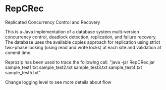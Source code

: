 # RepCRec
Replicated Concurrency Control and Recovery

This is a Java implementation of a database system multi-version concurrency control, deadlock detection, replication, and failure recovery. The database uses the available copies approach for replication using strict two-phase locking (using read and write locks) at each site and validation at commit time.

Reprozip has been used to trace the following call:
"java -jar RepCRec.jar sample_test1.txt sample_test2.txt sample_test3.txt sample_test4.txt sample_test5.txt"

Change logging level to see more details about flow
